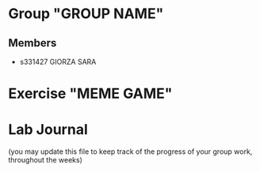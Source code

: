 # Group "GROUP NAME"

## Members
- s331427 GIORZA SARA

# Exercise "MEME GAME"

# Lab Journal

(you may update this file to keep track of the progress of your group work, throughout the weeks)

